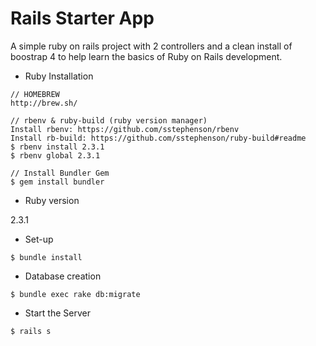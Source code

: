 # Rails Starter App

A simple ruby on rails project with 2 controllers and a clean install of boostrap 4 to help learn the basics of Ruby on Rails development.

* Ruby Installation

```
// HOMEBREW
http://brew.sh/

// rbenv & ruby-build (ruby version manager)
Install rbenv: https://github.com/sstephenson/rbenv
Install rb-build: https://github.com/sstephenson/ruby-build#readme
$ rbenv install 2.3.1
$ rbenv global 2.3.1

// Install Bundler Gem
$ gem install bundler
```

* Ruby version

2.3.1

* Set-up

```
$ bundle install
```

* Database creation

```
$ bundle exec rake db:migrate
```

* Start the Server

```
$ rails s
```
